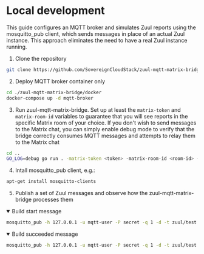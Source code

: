 
# Local development


This guide configures an MQTT broker and simulates Zuul reports using the mosquitto_pub client, which sends messages in place of an actual Zuul instance. This approach eliminates the need to have a real Zuul instance running.

1. Clone the repository
```bash
git clone https://github.com/SovereignCloudStack/zuul-mqtt-matrix-bridge.git
```

2. Deploy MQTT broker container only
```bash
cd ./zuul-mqtt-matrix-bridge/docker
docker-compose up -d mqtt-broker
```

3. Run zuul-mqtt-matrix-bridge. Set up at least the `matrix-token` and `matrix-room-id` variables to guarantee that you will see reports in the specific Matrix room of your choice. If you don't wish to send messages to the Matrix chat, you can simply enable debug mode to verify that the bridge correctly consumes MQTT messages and attempts to relay them to the Matrix chat
```bash
cd ..
GO_LOG=debug go run . -matrix-token <token> -matrix-room-id <room-id> -mqtt-broker tcp://127.0.0.1:1883 -mqtt-user mqtt-user -mqtt-pass secret
```

4. Intall mosquitto_pub client, e.g.:

```bash
apt-get install mosquitto-clients
```

5. Publish a set of Zuul messages and observe how the zuul-mqtt-matrix-bridge processes them

<details open>
  <summary>Build start message</summary>

  ```bash
  mosquitto_pub -h 127.0.0.1 -u mqtt-user -P secret -q 1 -d -t zuul/test -m '{"action":"start","tenant":"openstack.org","pipeline":"check","project":"sf-jobs","branch":"master","change_url":"https://gerrit.example.com/r/3","message":"Starting check jobs.","trigger_time":1524801056.2545865,"enqueue_time":1524801093.5689456,"change":"3","patchset":"1","commit_id":"2db20c7fb26adf9ac9936a9e750ced9b4854a964","owner":"username","ref":"refs/changes/03/3/1","zuul_ref":"Zf8b3d7cd34f54cb396b488226589db8f","buildset":{"uuid":"f8b3d7cd34f54cb396b488226589db8f","builds":[{"job_name":"linters","voting":true}]}}'
  ```
</details>

<details open>
  <summary>Build succeeded message</summary>

  ```bash
  mosquitto_pub -h 127.0.0.1 -u mqtt-user -P secret -q 1 -d -t zuul/test -m '{"action":"success","tenant":"openstack.org","pipeline":"check","project":"sf-jobs","branch":"master","change_url":"https://gerrit.example.com/r/3","message":"Build succeeded.","trigger_time":1524801056.2545864,"enqueue_time":1524801093.5689457,"change":"3","patchset":"1","commit_id":"2db20c7fb26adf9ac9936a9e750ced9b4854a964","owner":"username","ref":"refs/changes/03/3/1","zuul_ref":"Zf8b3d7cd34f54cb396b488226589db8f","buildset":{"uuid":"f8b3d7cd34f54cb396b488226589db8f","builds":[{"job_name":"linters","voting":true,"uuid":"16e3e55aca984c6c9a50cc3c5b21bb83","execute_time":1524801120.7563295,"start_time":1524801179.8557224,"end_time":1524801208.928095,"log_url":"https://logs.example.com/logs/3/3/1/check/linters/16e3e55/","web_url":"https://tenant.example.com/t/tenant-one/build/16e3e55aca984c6c9a50cc3c5b21bb83/","result":"SUCCESS","dependencies":[],"artifacts":[]}]}}'
  ```
</details>
